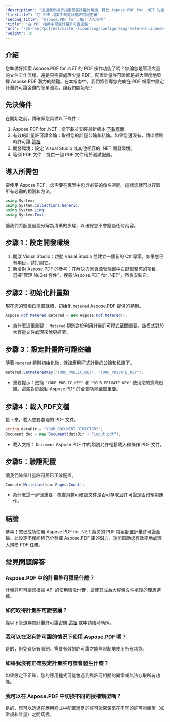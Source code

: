 ```yaml
---
"description": "透過我們逐步指南配置計量許可證，釋放 Aspose.PDF for .NET 的全部潛力。無論您是處理複雜的 PDF 工作流程，還是進行細微的調整。"
"linktitle": "在 PDF 檔案中配置計量許可證密鑰"
"second_title": "Aspose.PDF for .NET API參考"
"title": "在 PDF 檔案中配置計量許可證密鑰"
"url": "/zh-hant/pdf/net/master-licensing/configureing-metered-license-keys/"
"weight": 10
---
```


## 介紹

您準備好探索 Aspose.PDF for .NET 的 PDF 操作功能了嗎？無論您是管理大量的文件工作流程，還是只需要處理少量 PDF，配置計量許可證都是最大限度地發揮 Aspose.PDF 潛力的關鍵。在本指南中，我們將引導您完成在 PDF 檔案中設定計量許可證金鑰的簡單流程。讓我們開始吧！

## 先決條件

在開始之前，請確保您具備以下條件：

1. Aspose.PDF for .NET：從下載並安裝最新版本 [下載頁面](https://releases。aspose.com/pdf/net/).
2. 有效的計量許可證金鑰：取得您的計量公鑰和私鑰。如果您還沒有，請申請臨時許可證 [這裡](https://purchase。aspose.com/temporary-license/).
3. 開發環境：設定 Visual Studio 或其他相容的 .NET 開發環境。
4. 範例 PDF 文件：提供一個 PDF 文件用於測試配置。

## 導入所需包

要使用 Aspose.PDF，您需要在專案中包含必要的命名空間。這樣您就可以存取所有必需的類別和方法。

```csharp
using System;
using System.Collections.Generic;
using System.Linq;
using System.Text;
```

讓我們將配置過程分解為清晰的步驟，以確保您不會錯過任何內容。

## 步驟 1：設定開發環境

1. 開啟 Visual Studio：啟動 Visual Studio 並建立一個新的 C# 專案。如果您已有項目，請打開它。
2. 新增對 Aspose.PDF 的參考：在解決方案資源管理器中右鍵單擊您的項目，選擇“管理 NuGet 套件”，搜尋“Aspose.PDF for .NET”，然後安裝它。

## 步驟2：初始化計量類

現在您的環境已準備就緒，初始化 `Metered` Aspose.PDF 提供的類別。

```csharp
Aspose.Pdf.Metered metered = new Aspose.Pdf.Metered();
```

- 為什麼這很重要： `Metered` 類別對於利用計量許可模式至關重要，該模式對於大容量文件處理來說更經濟。

## 步驟 3：設定計量許可證密鑰

隨著 `Metered` 類別初始化後，就該應用程式計量的公鑰和私鑰了。

```csharp
metered.SetMeteredKey("YOUR_PUBLIC_KEY", "YOUR_PRIVATE_KEY");
```

- 重要提示：更換 `"YOUR_PUBLIC_KEY"` 和 `"YOUR_PRIVATE_KEY"` 使用您的實際密鑰。這些對於啟動 Aspose.PDF 的全部功能至關重要。

## 步驟4：載入PDF文檔

接下來，載入您要處理的 PDF 文件。

```csharp
string dataDir = "YOUR_DOCUMENT_DIRECTORY";
Document doc = new Document(dataDir + "input.pdf");
```

- 載入文檔： `Document` Aspose.PDF 中的類別允許輕鬆載入和操作 PDF 文件。

## 步驟5：驗證配置

讓我們確保計量許可證已正確配置。

```csharp
Console.WriteLine(doc.Pages.Count);
```

- 為什麼這一步很重要：檢查頁數可確認文件是否可存取且許可證是否如預期運作。

## 結論

恭喜！您已成功使用 Aspose.PDF for .NET 為您的 PDF 檔案配置計量許可證金鑰。此設定不僅能夠充分發揮 Aspose.PDF 庫的潛力，還能幫助您有效率地處理大規模 PDF 任務。

## 常見問題解答

### Aspose.PDF 中的計量許可證是什麼？  
計量許可可讓您根據 API 的使用情況付費，這使其成為大容量文件處理的理想選擇。

### 如何取得計量許可證密鑰？  
從以下管道購買計量許可證密鑰 [這裡](https://purchase.aspose.com/buy) 或申請臨時執照。

### 我可以在沒有許可證的情況下使用 Aspose.PDF 嗎？  
是的，但免費版有限制。需要有效的許可證才能無限制地使用所有功能。

### 如果我沒有正確設定計量許可證會發生什麼？  
如果設定不正確，您的應用程式可能會遇到與許可相關的異常或無法存取所有功能。

### 我可以在 Aspose.PDF 中切換不同的授權類型嗎？  
是的，您可以透過在應用程式中配置適當的許可證密鑰來在不同的許可證類型（如常規和計量）之間切換。